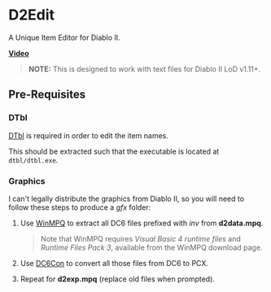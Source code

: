 # D2Edit

A Unique Item Editor for Diablo II.

**[Video](https://www.youtube.com/watch?v=TLLkM-mlXDY)**

> **NOTE:** This is designed to work with text files for Diablo II LoD v1.11+.

## Pre-Requisites

### DTbl

[DTbl](https://d2mods.info/forum/viewtopic.php?t=47573) is required in order to edit the item names.

This should be extracted such that the executable is located at `dtbl/dtbl.exe`.

### Graphics

I can't legally distribute the graphics from Diablo II, so you will need to follow these steps to produce a *gfx* folder:

1) Use [WinMPQ](http://sfsrealm.hopto.org/downloads/WinMPQ.html) to extract all DC6 files prefixed with *inv* from **d2data.mpq**.

    > Note that WinMPQ requires *Visual Basic 4 runtime files* and *Runtime Files Pack 3*, available from the WinMPQ download page.

1) Use [DC6Con](https://d2mods.info/forum/downloadsystemcat?id=14) to convert all those files from DC6 to PCX.

1) Repeat for **d2exp.mpq** (replace old files when prompted).
